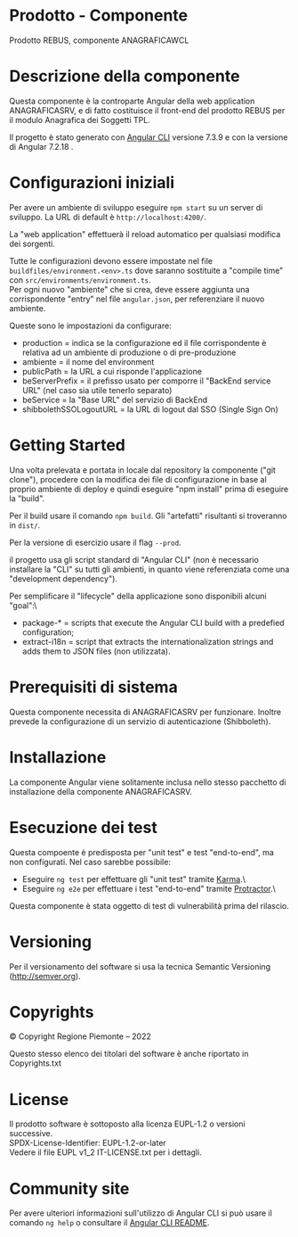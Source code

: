 # Prodotto - Componente

Prodotto REBUS, componente ANAGRAFICAWCL

# Descrizione della componente

Questa componente è la controparte Angular della web application ANAGRAFICASRV, e di fatto costituisce il front-end del prodotto REBUS per il modulo Anagrafica dei Soggetti TPL.

Il progetto è stato generato con [Angular CLI](https://github.com/angular/angular-cli) versione 7.3.9 e con la versione di Angular 7.2.18 .

# Configurazioni iniziali

Per avere un ambiente di sviluppo eseguire `npm start` su un server di sviluppo.
La URL di default è `http://localhost:4200/`.

La "web application" effettuerà il reload automatico per qualsiasi modifica dei sorgenti.

Tutte le configurazioni devono essere impostate nel file `buildfiles/environment.<env>.ts` dove saranno sostituite a "compile time" con `src/environments/environment.ts`.\
Per ogni nuovo "ambiente" che si crea, deve essere aggiunta una corrispondente "entry" nel file `angular.json`, per referenziare il nuovo ambiente.

Queste sono le impostazioni da configurare:
- production = indica se la configurazione ed il file corrispondente è relativa ad un ambiente di produzione o di pre-produzione
- ambiente = il nome del environment
- publicPath = la URL a cui risponde l'applicazione
- beServerPrefix = il prefisso usato per comporre il "BackEnd service URL" (nel caso sia utile tenerlo separato)
- beService = la "Base URL" del servizio di BackEnd
- shibbolethSSOLogoutURL = la URL di logout dal SSO (Single Sign On)

# Getting Started
Una volta prelevata e portata in locale dal repository la componente ("git clone"), procedere con la modifica dei file di configurazione in base al proprio ambiente di deploy e quindi eseguire "npm install" prima di eseguire la "build".

Per il build usare il comando `npm build`.
Gli "artefatti" risultanti si troveranno in `dist/`.

Per la versione di esercizio usare il flag `--prod`.

il progetto usa gli script standard di "Angular CLI" (non è necessario installare la "CLI" su tutti gli ambienti, in quanto viene referenziata come una "development dependency").


Per semplificare il "lifecycle" della applicazione sono disponibili alcuni "goal":\
- package-* = scripts that execute the Angular CLI build with a predefied configuration;
- extract-i18n = script that extracts the internationalization strings and adds them to JSON files (non utilizzata).

# Prerequisiti di sistema
Questa componente necessita di ANAGRAFICASRV per funzionare.
Inoltre prevede la configurazione di un servizio di autenticazione (Shibboleth).

# Installazione

La componente Angular viene solitamente inclusa nello stesso pacchetto di installazione della componente ANAGRAFICASRV.

# Esecuzione dei test 

Questa compoente è predisposta per "unit test" e test "end-to-end", ma non configurati. Nel caso sarebbe possibile:
- Eseguire `ng test` per effettuare gli "unit test" tramite [Karma](https://karma-runner.github.io).\
- Eseguire `ng e2e` per effettuare i test "end-to-end" tramite [Protractor](http://www.protractortest.org/).\

Questa componente è stata oggetto di test di vulnerabilità prima del rilascio.

# Versioning
Per il versionamento del software si usa la tecnica Semantic Versioning (http://semver.org).

# Copyrights

© Copyright Regione Piemonte – 2022

Questo stesso elenco dei titolari del software è anche riportato in Copyrights.txt 

# License
Il prodotto software è sottoposto alla licenza EUPL-1.2 o versioni successive.\
SPDX-License-Identifier: EUPL-1.2-or-later\
Vedere il file EUPL v1_2 IT-LICENSE.txt per i dettagli.

# Community site
Per avere ulteriori informazioni sull'utilizzo di Angular CLI si può usare il comando `ng help` o consultare il [Angular CLI README](https://github.com/angular/angular-cli/blob/master/README.md).
